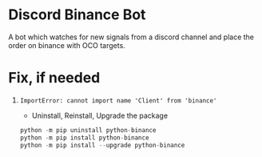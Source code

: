 # Discord Binance Bot
A bot which watches for new signals from a discord channel and place the order on binance with OCO targets.


# Fix, if needed
1. `ImportError: cannot import name 'Client' from 'binance'`

   - Uninstall, Reinstall, Upgrade the package
    ```python
    python -m pip uninstall python-binance
    python -m pip install python-binance
    python -m pip install --upgrade python-binance
    ```